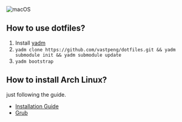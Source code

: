 ![macOS](https://raw.githubusercontent.com/vastpeng/pic-storage/master/Snipaste_2019-08-01_10-48-01.png)

## How to use dotfiles?

1. Install [yadm](https://yadm.io/docs/install)
2. ```yadm clone https://github.com/vastpeng/dotfiles.git && yadm submodule init && yadm submodule update```
3. ```yadm bootstrap```

## How to install Arch Linux?

just following the guide.

* [Installation Guide](https://wiki.archlinux.org/index.php/installation_guide)
* [Grub](https://wiki.archlinux.org/index.php/GRUB)
